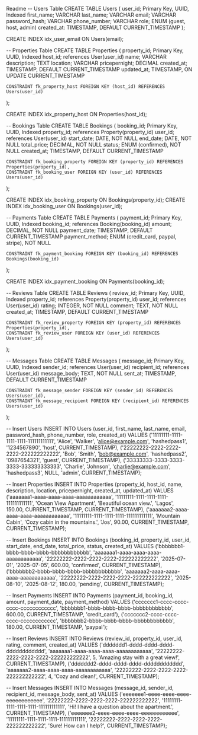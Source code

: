 Readme
-- Users Table
CREATE TABLE Users (
   user_id; Primary Key, UUID, Indexed
   first_name; VARCHAR
   last_name; VARCHAR
   email; VARCHAR
   password_hash; VARCHAR
   phone_number; VARCHAR
   role; ENUM (guest, host, admin)
   created_at: TIMESTAMP, DEFAULT CURRENT_TIMESTAMP
);

CREATE INDEX idx_user_email ON Users(email);

-- Properties Table
CREATE TABLE Properties (
   property_id; Primary Key, UUID, Indexed
   host_id; references User(user_id)
   name; VARCHAR
   description; TEXT
   location; VARCHAR
   pricepernight; DECIMAL
   created_at; TIMESTAMP, DEFAULT CURRENT_TIMESTAMP
   updated_at; TIMESTAMP, ON UPDATE CURRENT_TIMESTAMP

    CONSTRAINT fk_property_host FOREIGN KEY (host_id) REFERENCES Users(user_id)
);

CREATE INDEX idx_property_host ON Properties(host_id);

-- Bookings Table
CREATE TABLE Bookings (
   booking_id; Primary Key, UUID, Indexed
   property_id; references Property(property_id)
   user_id; references User(user_id)
   start_date; DATE, NOT NULL
   end_date; DATE, NOT NULL
   total_price; DECIMAL, NOT NULL
   status; ENUM (confirmed), NOT NULL
   created_at; TIMESTAMP, DEFAULT CURRENT_TIMESTAMP

    CONSTRAINT fk_booking_property FOREIGN KEY (property_id) REFERENCES Properties(property_id),
    CONSTRAINT fk_booking_user FOREIGN KEY (user_id) REFERENCES Users(user_id)
);

CREATE INDEX idx_booking_property ON Bookings(property_id);
CREATE INDEX idx_booking_user ON Bookings(user_id);

-- Payments Table
CREATE TABLE Payments (
    payment_id; Primary Key, UUID, Indexed
    booking_id; references Booking(booking_id)
    amount; DECIMAL, NOT NULL
    payment_date; TIMESTAMP, DEFAULT CURRENT_TIMESTAMP
    payment_method; ENUM (credit_card, paypal, stripe), NOT NULL

    CONSTRAINT fk_payment_booking FOREIGN KEY (booking_id) REFERENCES Bookings(booking_id)
);

CREATE INDEX idx_payment_booking ON Payments(booking_id);

-- Reviews Table
CREATE TABLE Reviews (
     review_id; Primary Key, UUID, Indexed
     property_id; references Property(property_id)
     user_id; references User(user_id)
     rating; INTEGER, NOT NULL
     comment; TEXT, NOT NULL
     created_at; TIMESTAMP, DEFAULT CURRENT_TIMESTAMP
     
    CONSTRAINT fk_review_property FOREIGN KEY (property_id) REFERENCES Properties(property_id),
    CONSTRAINT fk_review_user FOREIGN KEY (user_id) REFERENCES Users(user_id)
);

-- Messages Table
CREATE TABLE Messages (
      message_id; Primary Key, UUID, Indexed
      sender_id; references User(user_id)
      recipient_id; references User(user_id)
      message_body; TEXT, NOT NULL
      sent_at; TIMESTAMP, DEFAULT CURRENT_TIMESTAMP
      
    CONSTRAINT fk_message_sender FOREIGN KEY (sender_id) REFERENCES Users(user_id),
    CONSTRAINT fk_message_recipient FOREIGN KEY (recipient_id) REFERENCES Users(user_id)
);


-- Insert Users
INSERT INTO Users (user_id, first_name, last_name, email, password_hash, phone_number, role, created_at) VALUES
('11111111-1111-1111-1111-111111111111', 'Alice', 'Walker', 'alice@example.com', 'hashedpass1', '1234567890', 'host', CURRENT_TIMESTAMP),
('22222222-2222-2222-2222-222222222222', 'Bob', 'Smith', 'bob@example.com', 'hashedpass2', '0987654321', 'guest', CURRENT_TIMESTAMP),
('33333333-3333-3333-3333-333333333333', 'Charlie', 'Johnson', 'charlie@example.com', 'hashedpass3', NULL, 'admin', CURRENT_TIMESTAMP);

-- Insert Properties
INSERT INTO Properties (property_id, host_id, name, description, location, pricepernight, created_at, updated_at) VALUES
('aaaaaaa1-aaaa-aaaa-aaaa-aaaaaaaaaaaa', '11111111-1111-1111-1111-111111111111', 'Ocean View Apartment', 'Beautiful ocean view.', 'Lagos', 150.00, CURRENT_TIMESTAMP, CURRENT_TIMESTAMP),
('aaaaaaa2-aaaa-aaaa-aaaa-aaaaaaaaaaaa', '11111111-1111-1111-1111-111111111111', 'Mountain Cabin', 'Cozy cabin in the mountains.', 'Jos', 90.00, CURRENT_TIMESTAMP, CURRENT_TIMESTAMP);

-- Insert Bookings
INSERT INTO Bookings (booking_id, property_id, user_id, start_date, end_date, total_price, status, created_at) VALUES
('bbbbbbb1-bbbb-bbbb-bbbb-bbbbbbbbbbbb', 'aaaaaaa1-aaaa-aaaa-aaaa-aaaaaaaaaaaa', '22222222-2222-2222-2222-222222222222', '2025-07-01', '2025-07-05', 600.00, 'confirmed', CURRENT_TIMESTAMP),
('bbbbbbb2-bbbb-bbbb-bbbb-bbbbbbbbbbbb', 'aaaaaaa2-aaaa-aaaa-aaaa-aaaaaaaaaaaa', '22222222-2222-2222-2222-222222222222', '2025-08-10', '2025-08-12', 180.00, 'pending', CURRENT_TIMESTAMP);

-- Insert Payments
INSERT INTO Payments (payment_id, booking_id, amount, payment_date, payment_method) VALUES
('ccccccc1-cccc-cccc-cccc-cccccccccccc', 'bbbbbbb1-bbbb-bbbb-bbbb-bbbbbbbbbbbb', 600.00, CURRENT_TIMESTAMP, 'credit_card'),
('ccccccc2-cccc-cccc-cccc-cccccccccccc', 'bbbbbbb2-bbbb-bbbb-bbbb-bbbbbbbbbbbb', 180.00, CURRENT_TIMESTAMP, 'paypal');

-- Insert Reviews
INSERT INTO Reviews (review_id, property_id, user_id, rating, comment, created_at) VALUES
('ddddddd1-dddd-dddd-dddd-dddddddddddd', 'aaaaaaa1-aaaa-aaaa-aaaa-aaaaaaaaaaaa', '22222222-2222-2222-2222-222222222222', 5, 'Amazing stay with a great view!', CURRENT_TIMESTAMP),
('ddddddd2-dddd-dddd-dddd-dddddddddddd', 'aaaaaaa2-aaaa-aaaa-aaaa-aaaaaaaaaaaa', '22222222-2222-2222-2222-222222222222', 4, 'Cozy and clean!', CURRENT_TIMESTAMP);

-- Insert Messages
INSERT INTO Messages (message_id, sender_id, recipient_id, message_body, sent_at) VALUES
('eeeeeee1-eeee-eeee-eeee-eeeeeeeeeeee', '22222222-2222-2222-2222-222222222222', '11111111-1111-1111-1111-111111111111', 'Hi! I have a question about the apartment.', CURRENT_TIMESTAMP),
('eeeeeee2-eeee-eeee-eeee-eeeeeeeeeeee', '11111111-1111-1111-1111-111111111111', '22222222-2222-2222-2222-222222222222', 'Sure! How can I help?', CURRENT_TIMESTAMP);

